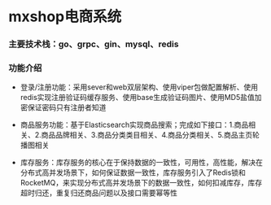 
# mxshop电商系统
### 主要技术栈：go、grpc、gin、mysql、redis
### 功能介绍
* 登录/注册功能：采用sever和web双层架构、使用viper包做配置解析、使用redis实现注册验证码缓存服务、使用base生成验证码图片、使用MD5盐值加密保证密码只有注册者知道

* 商品服务功能：基于Elasticsearch实现商品搜索；完成如下接口：1.商品相关、2.商品品牌相关、3.商品分类类目相关、4.商品分类相关、5.商品主页轮播图相关
* 库存服务：库存服务的核心在于保持数据的一致性，可用性，高性能，解决在分布式高并发场景下，如何保证数据一致性，库存服务引入了Redis锁和RocketMQ，来实现分布式高并发场景下的数据一致性，如何扣减库存，库存超时归还，重复归还商品问题以及接口需要幂等性

